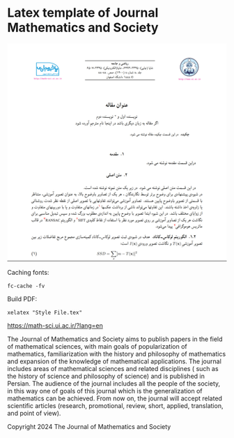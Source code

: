 # Latex template of Journal Mathematics and Society

![Latex template of Journal Mathematics and Society](demo.jpg)

Caching fonts:

```
fc-cache -fv
```

Build PDF:

```
xelatex "Style File.tex"
```

https://math-sci.ui.ac.ir/?lang=en

The Journal of Mathematics and Society aims to publish papers in the field of mathematical sciences, with main goals of popularization of mathematics, familiarization with the history and philosophy of mathematics and expansion of  the knowledge of mathematical applications. The journal includes areas of mathematical sciences and related disciplines ( such as the history of science and philosophy of science) and is published in Persian. The audience of  the journal includes all the people of the society, in this way one of goals of this journal which is the generalization of mathematics can be achieved. From now on, the journal will accept related scientific articles (research, promotional, review, short, applied, translation, and point of view).

Copyright 2024 The Journal of Mathematics and Society
